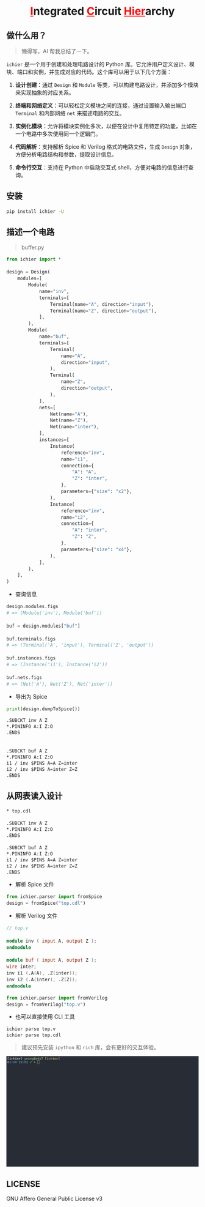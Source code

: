 <h1 align="center"><span style="color:red"><u>I</u></span>ntegrated <span style="color:red"><u>C</u></span>ircuit <span style="color:red"><u>Hier</u></span>archy</h1>

## 做什么用？

> 懒得写，AI 帮我总结了一下。

`ichier` 是一个用于创建和处理电路设计的 Python 库。它允许用户定义设计、模块、端口和实例，并生成对应的代码。这个库可以用于以下几个方面：

1. **设计创建**：通过 `Design` 和 `Module` 等类，可以构建电路设计，并添加多个模块来实现抽象的对应关系。
2. **终端和网络定义**：可以轻松定义模块之间的连接，通过设置输入输出端口 `Terminal` 和内部网络 `net` 来描述电路的交互。
3. **实例化模块**：允许将模块实例化多次，以便在设计中复用特定的功能，比如在一个电路中多次使用同一个逻辑门。

4. **代码解析**：支持解析 Spice 和 Verilog 格式的电路文件，生成 `Design` 对象，方便分析电路结构和参数，提取设计信息。
5. **命令行交互**：支持在 Python 中启动交互式 shell，方便对电路的信息进行查询。

## 安装

```bash
pip install ichier -U
```

## 描述一个电路

> buffer.py

```python
from ichier import *

design = Design(
    modules=[
        Module(
            name="inv",
            terminals=[
                Terminal(name="A", direction="input"),
                Terminal(name="Z", direction="output"),
            ],
        ),
        Module(
            name="buf",
            terminals=[
                Terminal(
                    name="A",
                    direction="input",
                ),
                Terminal(
                    name="Z",
                    direction="output",
                ),
            ],
            nets=[
                Net(name="A"),
                Net(name="Z"),
                Net(name="inter"),
            ],
            instances=[
                Instance(
                    reference="inv",
                    name="i1",
                    connection={
                        "A": "A",
                        "Z": "inter",
                    },
                    parameters={"size": "x2"},
                ),
                Instance(
                    reference="inv",
                    name="i2",
                    connection={
                        "A": "inter",
                        "Z": "Z",
                    },
                    parameters={"size": "x4"},
                ),
            ],
        ),
    ],
)
```

+ 查询信息

```python
design.modules.figs
# => (Module('inv'), Module('buf'))

buf = design.modules["buf"]

buf.terminals.figs
# => (Terminal('A', 'input'), Terminal('Z', 'output'))

buf.instances.figs
# => (Instance('i1'), Instance('i2'))

buf.nets.figs
# => (Net('A'), Net('Z'), Net('inter'))
```

+ 导出为 Spice

```python
print(design.dumpToSpice())
```

```spice
.SUBCKT inv A Z
*.PININFO A:I Z:O
.ENDS


.SUBCKT buf A Z
*.PININFO A:I Z:O
i1 / inv $PINS A=A Z=inter
i2 / inv $PINS A=inter Z=Z
.ENDS
```

## 从网表读入设计

```spice
* top.cdl

.SUBCKT inv A Z
*.PININFO A:I Z:O
.ENDS

.SUBCKT buf A Z
*.PININFO A:I Z:O
i1 / inv $PINS A=A Z=inter
i2 / inv $PINS A=inter Z=Z
.ENDS
```

+ 解析 Spice 文件

```python
from ichier.parser import fromSpice
design = fromSpice("top.cdl")
```

+ 解析 Verilog 文件

```verilog
// top.v

module inv ( input A, output Z );
endmodule

module buf ( input A, output Z );
wire inter;
inv i1 (.A(A), .Z(inter));
inv i2 (.A(inter), .Z(Z));
endmodule
```

```python
from ichier.parser import fromVerilog
design = fromVerilog("top.v")
```

+ 也可以直接使用 CLI 工具

```shell
ichier parse top.v
ichier parse top.cdl
```

> 建议预先安装 `ipython` 和 `rich` 库，会有更好的交互体验。

![parse](./img/parse.gif "Parse")

## LICENSE

GNU Affero General Public License v3
